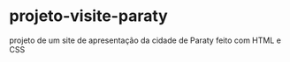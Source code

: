 # projeto-visite-paraty
 projeto de um site de apresentação da cidade de Paraty feito com HTML e CSS
